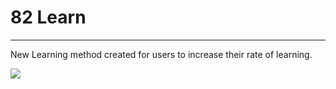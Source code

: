 # 82 Learn

---

New Learning method created for users to increase their rate of learning. 

![](https://github.com/82-Learn/Frontend/images/screenshot.png)